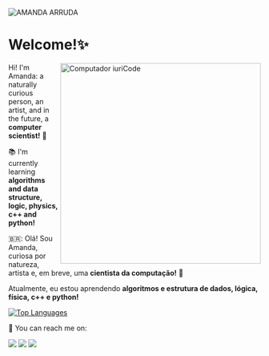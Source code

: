 ![AMANDA ARRUDA](https://user-images.githubusercontent.com/66084295/172268866-9bf655f9-4764-4c65-b153-a660156e09ad.png)
# **Welcome!✨**

<img src="https://raw.githubusercontent.com/MicaelliMedeiros/micaellimedeiros/master/image/computer-illustration.png" min-width="400px" max-width="400px" width="400px" align="right" alt="Computador iuriCode">
 
  Hi! I'm Amanda: a naturally curious person, an artist, and in the future, a **computer scientist!** 🎇
  
  📚 I'm currently learning **algorithms and data structure, logic, physics, c++ and python!**
  
  🇧🇷:   Olá! Sou Amanda, curiosa por natureza, artista e, em breve, uma **cientista da computação!** 🎇
  
  Atualmente, eu estou aprendendo **algoritmos e estrutura de dados, lógica, física, c++ e python!**
  
[![Top Languages](https://github-readme-stats.vercel.app/api/top-langs/?username=amandaarruda&layout=donut&theme=jolly)](https://github.com/amandaarruda/github-readme-stats)

  💌 You can reach me on:


<p align="letf">
  <a href="mailto:amandaarrudamelo@gmail.com" alt="Gmail">
  <img src="https://img.shields.io/badge/-Gmail-61169c?style=flat-square&labelColor=61169c&logo=gmail&logoColor=white&link=mailto:amandaarrudamelo@gmail.com" /></a>

  <a href="https://www.linkedin.com/in/amandaarrudamelo/" alt="Linkedin">
  <img src="https://img.shields.io/badge/-Linkedin-61169c?style=flat-square&logo=Linkedin&logoColor=white&link=https://www.linkedin.com/in/amandaarrudamelo/" /></a>

  <a href="https://contate.me/amandaarruda" alt="WhatsApp">
  <img src="https://img.shields.io/badge/-WhatsApp-61169c?style=flat-square&labelColor=61169c&logo=whatsapp&logoColor=white&link=https://contate.me/amandaarruda"/></a>
  
 </p>
